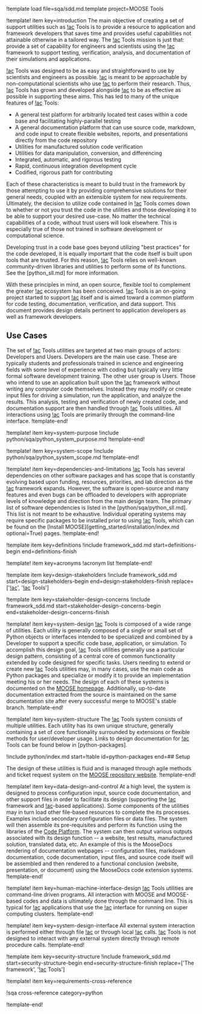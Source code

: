 !template load file=sqa/sdd.md.template project=MOOSE Tools

!template! item key=introduction
The main objective of creating a set of support utilities such as [!ac](MOOSE) Tools is to provide a
resource to application and framework developers that saves time and provides useful capabilities
not attainable otherwise in a tailored way. The [!ac](MOOSE) Tools mission is just that: provide a
set of capability for engineers and scientists using the [!ac](MOOSE) framework to support testing,
verification, analysis, and documentation of their simulations and applications.

[!ac](MOOSE) Tools was designed to be as easy and straightforward to use by scientists and engineers
as possible. [!ac](MOOSE) is meant to be approachable by non-computational scientists who use [!ac](MOOSE)
to perform their research. Thus, [!ac](MOOSE) Tools has grown and developed alongside [!ac](MOOSE) to
be as effective as possible in supporting these aims. This has led to many of the unique features of
[!ac](MOOSE) Tools:

- A general test platform for arbitrarily located test cases within a code base and facilitating
  highly-parallel testing
- A general documentation platform that can use source code, markdown, and code input to create flexible
  websites, reports, and presentations directly from the code repository
- Utilities for manufactured solution code verification
- Utilities for data manipulation, conversion, and differencing
- Integrated, automatic, and rigorous testing
- Rapid, continuous integration development cycle
- Codified, rigorous path for contributing

Each of these characteristics is meant to build trust in the framework by those attempting to use
it by providing comprehensive solutions for their general needs, coupled with an extensible system
for new requirements. Ultimately, the decision to utilize code contained in [!ac](MOOSE) Tools comes
down to whether or not you trust the code in the utilities and those developing it to be able to support
your desired use-case.  No matter the technical capabilities of a code, without trust users will look
elsewhere. This is especially true of those not trained in software development or computational science.

Developing trust in a code base goes beyond utilizing "best practices" for the code developed, it is
equally important that the code itself is built upon tools that are trusted. For this reason,
[!ac](MOOSE) Tools relies on well-known community-driven libraries and utilities to perform some of
its functions. See the [python_sll.md] for more information.

With these principles in mind, an open source, flexible tool to complement the greater [!ac](MOOSE)
ecosystem has been conceived.  [!ac](MOOSE) Tools is an on-going project started to support [!ac](MOOSE)
itself and is aimed toward a common platform for code testing, documentation, verification, and data
support. This document provides design details pertinent to application developers as well as framework
developers.

## Use Cases

The set of [!ac](MOOSE) Tools utilities are targeted at two main groups of actors: Developers and
Users. Developers are the main use case. These are typically students and professionals trained in
science and engineering fields with some level of experience with coding but typically very little
formal software development training. The other user group is Users. Those who intend to use an
application built upon the [!ac](MOOSE) framework without writing any computer code themselves.
Instead they may modify or create input files for driving a simulation, run the application, and
analyze the results. This analysis, testing and verification of newly created code, and documentation
support are then handled through [!ac](MOOSE) Tools utilities. All interactions using [!ac](MOOSE)
Tools are primarily through the command-line interface.
!template-end!

!template! item key=system-purpose
!include python/sqa/python_system_purpose.md
!template-end!

!template! item key=system-scope
!include python/sqa/python_system_scope.md
!template-end!

!template! item key=dependencies-and-limitations
[!ac](MOOSE) Tools has several dependencies on other software packages and has scope that
is constantly evolving based upon funding, resources, priorities, and lab direction as the [!ac](MOOSE)
framework expands. However, the software is open-source and many features and even bugs can be offloaded
to developers with appropriate levels of knowledge and direction from the main design team. The primary
list of software dependencies is listed in the [python/sqa/python_sll.md]. This list is not meant to
be exhaustive. Individual operating systems may require specific packages to be installed prior to
using [!ac](MOOSE) Tools, which can be found on the [Install MOOSE](getting_started/installation/index.md optional=True) pages.
!template-end!

!template item key=definitions
!include framework_sdd.md start=definitions-begin end=definitions-finish

!template! item key=acronyms
!acronym list
!template-end!

!template item key=design-stakeholders
!include framework_sdd.md start=design-stakeholders-begin end=design-stakeholders-finish replace=['[!ac](MOOSE)', '[!ac](MOOSE) Tools']

!template item key=stakeholder-design-concerns
!include framework_sdd.md start=stakeholder-design-concerns-begin end=stakeholder-design-concerns-finish

!template! item key=system-design
[!ac](MOOSE) Tools is composed of a wide range of utilities. Each utility is generally
composed of a single or small set of Python objects or interfaces intended to be specialized and
combined by a Developer to support a specific code base, application, or simulation. To accomplish
this design goal, [!ac](MOOSE) Tools utilities generally use a particular design pattern, consisting
of a central core of common functionality extended by code designed for specific tasks. Users needing
to extend or create new [!ac](MOOSE) Tools utilities may, in many cases, use the main code as Python
packages and specialize or modify it to provide an implementation meeting his or her needs. The
design of each of these systems is documented on the [MOOSE homepage](https://mooseframework.inl.gov).
Additionally, up-to-date documentation extracted from the source is maintained on the same documentation
site after every successful merge to MOOSE's stable branch.
!template-end!

!template! item key=system-structure
The [!ac](MOOSE) Tools system consists of multiple utilities. Each utility has its own unique structure,
generally containing a set of core functionality surrounded by extensions or flexible methods for
user/developer usage. Links to design documentation for [!ac](MOOSE) Tools can be found below in [python-packages].

!include python/index.md start=!table id=python-packages end=## Setup

The design of these utilities is fluid and is managed through agile methods and ticket request system
on the [MOOSE repository website](https://github.com/idaholab/moose).
!template-end!

!template! item key=data-design-and-control
At a high level, the system is designed to process configuration input, source code documentation, and
other support files in order to facilitate its design (supporting the [!ac](MOOSE) framework and
[!ac](MOOSE)-based applications). Some components of the utilities may in turn load other file-based
resources to complete the its processes. Examples include secondary configuration files or data files.
The system will then assemble its pre-requisites and perform its function using the libraries
of the [Code Platform](#dependencies-and-limitations). The system can then output various outputs
associated with its design function -- a website, test results, manufactured solution, translated
data, etc. An example of this is the MooseDocs rendering of documentation webpages -- configuration
files, markdown documentation, code documentation, input files, and source code itself will be assembled
and then rendered to a functional conclusion (website, presentation, or document) using the MooseDocs
code extension systems.
!template-end!

!template! item key=human-machine-interface-design
[!ac](MOOSE) Tools utilities are command-line driven programs. All interaction with MOOSE and MOOSE-based
codes and data is ultimately done through the command line. This is typical for [!ac](HPC) applications
that use the [!ac](MPI) interface for running on super computing clusters.
!template-end!

!template! item key=system-design-interface
All external system interaction is performed either through file [!ac](I/O) or through local [!ac](API)
calls. [!ac](MOOSE) Tools is not designed to interact with any external system directly through remote
procedure calls.
!template-end!

!template item key=security-structure
!include framework_sdd.md start=security-structure-begin end=security-structure-finish replace=['The framework', '[!ac](MOOSE) Tools']

!template! item key=requirements-cross-reference

!sqa cross-reference category=python

!template-end!
